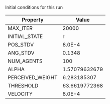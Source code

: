 Initial conditions for this run

| Property     | Value     |
|--------------|-----------|
|MAX_ITER|20000|
|INITIAL_STATE|r|
|POS_STDV|8.0E-4|
|ANG_STDV|0.1348|
|NUM_AGENTS|100|
|ALPHA| 1.57079632679|
|PERCEIVED_WEIGHT|6.283185307|
|THRESHOLD|63.6619772368|
|VELOCITY|8.0E-4|